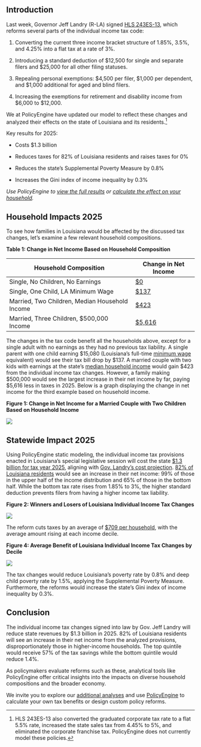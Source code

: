 
## Introduction

Last week, Governor Jeff Landry (R-LA) signed [HLS 243ES-13](https://legis.la.gov/legis/ViewDocument.aspx?d=1390576), which reforms several parts of the individual income tax code:

1. Converting the current three income bracket structure of 1.85%, 3.5%, and 4.25% into a flat tax at a rate of 3%.

2. Introducing a standard deduction of $12,500 for single and separate filers and $25,000 for all other filing statuses.

3. Repealing personal exemptions: $4,500 per filer, $1,000 per dependent, and $1,000 additional for aged and blind filers.

4. Increasing the exemptions for retirement and disability income from $6,000 to $12,000.

We at PolicyEngine have updated our model to reflect these changes and analyzed their effects on the state of Louisiana and its residents.[^eagx]

[^eagx]: HLS 243ES-13 also converted the graduated corporate tax rate to a flat 5.5% rate, increased the state sales tax from 4.45% to 5%, and eliminated the corporate franchise tax. PolicyEngine does not currently model these policies.

Key results for 2025:

* Costs $1.3 billion

* Reduces taxes for 82% of Louisiana residents and raises taxes for 0%

* Reduces the state’s Supplemental Poverty Measure by 0.8%

* Increases the Gini index of income inequality by 0.3%

*Use PolicyEngine to [view the full results](https://policyengine.org/us/policy?focus=policyOutput.policyBreakdown&reform=2&region=la&timePeriod=2025&baseline=71680&household=49786) or [calculate the effect on your household](https://policyengine.org/us/household?focus=input.household.taxYear&reform=2&region=la&timePeriod=2025&baseline=71680).*

## Household Impacts 2025

To see how families in Louisiana would be affected by the discussed tax changes, let’s examine a few relevant household compositions.

**Table 1: Change in Net Income Based on Household Composition**

| Household Composition | Change in Net Income |
|----------------------|-------------------|
| Single, No Children, No Earnings | [$0](https://policyengine.org/us/household?focus=householdOutput.netIncome&reform=2&region=la&timePeriod=2025&baseline=71680&household=49781) |
| Single, One Child, LA Minimum Wage | [$137](https://policyengine.org/us/household?focus=householdOutput.netIncome&reform=2&region=la&timePeriod=2025&baseline=71680&household=49783) |
| Married, Two Children, Median Household Income | [$423](https://policyengine.org/us/household?focus=householdOutput.netIncome&reform=2&region=la&timePeriod=2025&baseline=71680&household=49786) |
| Married, Three Children, $500,000 Income | [$5,616](https://policyengine.org/us/household?focus=householdOutput.netIncome&reform=2&region=la&timePeriod=2025&baseline=71680&household=49788) |

The changes in the tax code benefit all the households above, except for a single adult with no earnings as they had no previous tax liability. A single parent with one child earning $15,080 (Louisiana’s full-time [minimum wage](https://www.ncsl.org/labor-and-employment/state-minimum-wages) equivalent) would see their tax bill drop by $137. A married couple with two kids with earnings at the state’s [median household income](https://www.census.gov/quickfacts/fact/table/LA/POP060210) would gain $423 from the individual income tax changes. However, a family making $500,000 would see the largest increase in their net income by far, paying $5,616 less in taxes in 2025. Below is a graph displaying the change in net income for the third example based on household income.

**Figure 1: Change in Net Income for a Married Couple with Two Children Based on Household Income**

![](https://cdn-images-1.medium.com/max/2000/0*bhTvRZmrkutW2pUL)

## Statewide Impact 2025

Using PolicyEngine static modeling, the individual income tax provisions enacted in Louisiana’s special legislative session will cost the state [$1.3 billion for tax year 2025](https://policyengine.org/us/policy?focus=policyOutput.budgetaryImpact.overall&reform=2&region=la&timePeriod=2025&baseline=71680&household=49786), aligning with [Gov. Landry’s cost projection](https://apnews.com/article/tax-bill-louisiana-landry-ec1a84124c751f32b9dcee6174dc9af2). [82% of Louisiana residents](https://policyengine.org/us/policy?focus=policyOutput.winnersAndLosers.incomeDecile&reform=2&region=la&timePeriod=2025&baseline=71680&household=49786) would see an increase in their net income: 99% of those in the upper half of the income distribution and 65% of those in the bottom half. While the bottom tax rate rises from 1.85% to 3%, the higher standard deduction prevents filers from having a higher income tax liability.

**Figure 2: Winners and Losers of Louisiana Individual Income Tax Changes**

![](https://cdn-images-1.medium.com/max/2000/0*FUDVEC4_M1YfLgDT)

The reform cuts taxes by an average of [$709 per household](https://policyengine.org/us/policy?focus=policyOutput.distributionalImpact.incomeDecile.average&reform=2&region=la&timePeriod=2025&baseline=71680&household=49786), with the average amount rising at each income decile.

**Figure 4: Average Benefit of Louisiana Individual Income Tax Changes by Decile**

![](https://cdn-images-1.medium.com/max/2000/0*X4r5pcECxr0fRuwl)

The tax changes would reduce Louisiana’s poverty rate by 0.8% and deep child poverty rate by 1.5%, applying the Supplemental Poverty Measure. Furthermore, the reforms would increase the state’s Gini index of income inequality by 0.3%.

## Conclusion

The individual income tax changes signed into law by Gov. Jeff Landry will reduce state revenues by $1.3 billion in 2025. 82% of Louisiana residents will see an increase in their net income from the analyzed provisions, disproportionately those in higher-income households. The top quintile would receive 57% of the tax savings while the bottom quintile would reduce 1.4%.

As policymakers evaluate reforms such as these, analytical tools like PolicyEngine offer critical insights into the impacts on diverse household compositions and the broader economy.

We invite you to explore our [additional analyses](https://policyengine.org/us/research) and use [PolicyEngine](https://policyengine.org/us) to calculate your own tax benefits or design custom policy reforms.
